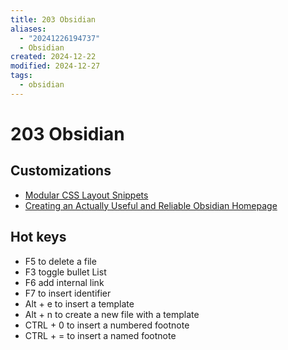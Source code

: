 ```yaml
---
title: 203 Obsidian
aliases:
  - "20241226194737"
  - Obsidian
created: 2024-12-22
modified: 2024-12-27
tags:
  - obsidian
---
```

# 203 Obsidian

## Customizations
- [Modular CSS Layout Snippets](https://efemkay.github.io/obsidian-modular-css-layout/)
- [Creating an Actually Useful and Reliable Obsidian Homepage](https://medium.com/obsidian-observer/creating-an-actually-useful-and-reliable-obsidian-homepage-c8c310fcc7ef)

## Hot keys
- F5 to delete a file
- F3 toggle bullet List
- F6 add internal link
- F7 to insert identifier
- Alt + e to insert a template
- Alt + n to create a new file with a template
- CTRL + 0 to insert a numbered footnote
- CTRL + = to insert a named footnote
